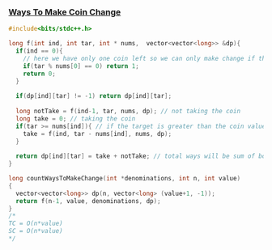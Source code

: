 ### [Ways To Make Coin Change](https://www.codingninjas.com/studio/problems/ways-to-make-coin-change_8230691?challengeSlug=striver-sde-challenge&leftPanelTab=0)

```cpp
#include<bits/stdc++.h>

long f(int ind, int tar, int * nums,  vector<vector<long>> &dp){
  if(ind == 0){
    // here we have only one coin left so we can only make change if the target is multiple of the coin value
    if(tar % nums[0] == 0) return 1;
    return 0;
  }
  
  if(dp[ind][tar] != -1) return dp[ind][tar];
  
  long notTake = f(ind-1, tar, nums, dp); // not taking the coin
  long take = 0; // taking the coin
  if(tar >= nums[ind]){ // if the target is greater than the coin value then only we can take the coin
    take = f(ind, tar - nums[ind], nums, dp);
  }
  
  return dp[ind][tar] = take + notTake; // total ways will be sum of both the ways
}

long countWaysToMakeChange(int *denominations, int n, int value)
{
  vector<vector<long>> dp(n, vector<long> (value+1, -1));
  return f(n-1, value, denominations, dp);
}
/*
TC = O(n*value)
SC = O(n*value)
*/
```